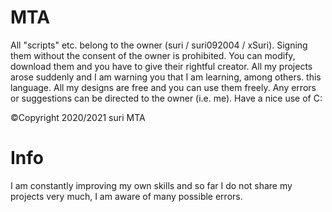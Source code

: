 # MTA
All "scripts" etc. belong to the owner (suri / suri092004 / xSuri). Signing them without the consent of the owner is prohibited. You can modify, download them and you have to give their rightful creator. All my projects arose suddenly and I am warning you that I am learning, among others. this language. All my designs are free and you can use them freely. Any errors or suggestions can be directed to the owner (i.e. me). Have a nice use of C:

©Copyright 2020/2021 suri
MTA

# Info
I am constantly improving my own skills and so far I do not share my projects very much, I am aware of many possible errors.
